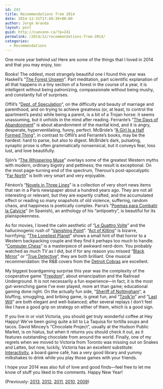 ```yaml
---
id: 241
title: Recommendations from 2014
date: 2014-12-31T17:49:39+00:00
author: Jorge Aranda
layout: post
guid: http://cuevano.ca/?p=241
permalink: /2014/12/recommendations-from-2014/
categories:
  - Recommendations
---
```

One more year behind us! Here are some of the things that I loved in 2014 and that you may enjoy, too:

Books! The oddest, most strangely beautiful one I found this year was Haskell&#8217;s &#8220;[The Forest Unseen](https://www.librarything.com/work/11720259)&#8220;. Part meditation, part scientific explanation of all that happens in a tiny section of a forest in the course of a year, it is intelligent without being patronizing, compassionate without being mushy, and constantly full of surprises.

Offill&#8217;s &#8220;[Dept. of Speculation](https://www.librarything.com/work/13909490)&#8220;, on the difficulty and beauty of marriage and parenthood, and on trying to achieve greatness (or, at least, to control the apartment&#8217;s pests) while being a parent, is a bit of a Trojan horse: it seems unassuming, but it unfolds in the mind after reading. Ferrante&#8217;s &#8220;[The Days of Abandonment](https://www.librarything.com/work/325477)&#8221; is about abandonment of the marital kind, and it is angry, desperate, hyperventilating, funny, perfect. McBride&#8217;s &#8220;[A Girl Is a Half Formed Thing](https://www.librarything.com/work/13972280)&#8220;, in contrast to Offill&#8217;s and Ferrante&#8217;s books, may be the hardest: hard to parse, but also to digest. McBride&#8217;s dark, pulsating, synaptic prose is often grammatically nonsensical, but it conveys fear, loss lust, and love beautifully.

Sjón&#8217;s &#8220;[The Whispering Muse](https://www.librarything.com/work/12537395)&#8221; overlays some of the greatest Western myths with modern, ordinary bigotry and pettiness; the result is exceptional. On the most page-turning end of the spectrum, Theroux&#8217;s post-apocalyptic &#8220;[Far North](https://www.librarything.com/work/7905936)&#8221; is both very smart and very enjoyable.

Fénéon&#8217;s &#8220;[Novels in Three Lines](https://www.librarything.com/work/2596895)&#8221; is a collection of very short news items that ran in a Paris newspaper about a hundred years ago. They are not all interesting or relevant, but they are expertly crafted, and the accumulated effect or reading so many snapshots of old violence, suffering, random chaos, and happiness is poetically complex. Parra&#8217;s &#8220;[Poemas para Combatir la Calvicie](https://www.librarything.com/work/1326131)&#8221; (in Spanish), an anthology of his &#8220;antipoetry&#8221;, is beautiful for its plainspokenness.

As for movies, I loved the calm aesthetic of &#8220;[Le Quattro Volte](http://www.imdb.com/title/tt1646975/)&#8221; and the hallucinogenic rush of &#8220;[Vanishing Point](http://www.imdb.com/title/tt0067927/)&#8220;. &#8220;[Act of Killing](http://www.imdb.com/title/tt2375605/)&#8221; is bizarre, horrifying; &#8220;[The Loneliest Planet](http://www.imdb.com/title/tt1695405/)&#8221; shows a small hint of that horror to a Western backpacking couple and they find it perhaps too much to handle. &#8220;[Computer Chess](http://www.imdb.com/title/tt2007360/)&#8221; is a masterpiece of awkward nerd-dom. You probably watched as much TV as I did, but if for any reason you missed &#8220;[Black Mirror](http://www.imdb.com/title/tt2085059/)&#8221; or &#8220;[True Detective](http://www.imdb.com/title/tt2356777/)&#8220;, they are both brilliant. One musical recommendation: the R&B covers from the [Detroit Cobras](http://thedetroitcobras.com/) are excellent.

My biggest boardgaming surprise this year was the complexity of the cooperative game &#8220;[Freedom](http://boardgamegeek.com/boardgame/119506/freedom-underground-railroad)&#8220;, about emancipation and the Railroad Underground. It is not necessarily a fun experience—in fact, it is the most gut-wrenching game I&#8217;ve ever played, more art than game; educational gaming done right. On the actually fun side, &#8220;[Sheriff of Nottingham](http://boardgamegeek.com/boardgame/157969/sheriff-nottingham)&#8220;, a bluffing, smuggling, and bribing game, is great fun, and &#8220;[Tzolk&#8217;in](http://boardgamegeek.com/boardgame/126163/tzolk-mayan-calendar)&#8221; and &#8220;[Last Will](http://boardgamegeek.com/boardgame/97842/last-will)&#8221; are both elegant and well-balanced; after several replays I don&#8217;t feel like I have a good grip on strategy on either of them, which is a good sign.

If you live in or visit Victoria, you should get truly wonderful coffee at Hey Happy! We&#8217;ve been going quite a bit to La Taquisa for tortilla soups and tacos. David Mincey&#8217;s &#8220;Chocolate Project&#8221;, usually at the Hudson Public Market, is on hiatus, but when it returns you should check it out, as it features outstanding chocolate from around the world. Finally, one of my regrets when we moved to Victoria from Toronto was missing out on Snakes and Lattes, but now, luckily, Victoria has an excellent substitute: [Interactivity](http://www.ibgcafe.com/), a board game café, has a very good library and yummy milkshakes to drink while you play those games with your friends.

I hope your 2014 was also full of love and good finds—feel free to let me know of stuff you liked in the comments. Happy New Year!

(Previously: [2013](http://cuevano.ca/2013/12/recommendations-from-2013/), [2012](http://cuevano.ca/2012/12/recommendations-from-2012/), [2011](http://cuevano.ca/2012/01/recommendations-from-2011/), [2010](http://cuevano.ca/2010/12/recommendations-from-2010/), [2009](https://catenary.wordpress.com/2009/12/30/recommendations-from-2009/))